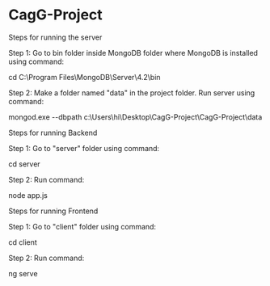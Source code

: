 # CagG-Project
Steps for running the server

Step 1: Go to bin folder inside MongoDB folder where MongoDB is installed using command:

cd C:\Program Files\MongoDB\Server\4.2\bin

Step 2: Make a folder named "data" in the project folder. Run server using command:

mongod.exe --dbpath c:\Users\hi\Desktop\CagG-Project\CagG-Project\data

Steps for running Backend

Step 1: Go to "server" folder using command:

cd server

Step 2: Run command:

node app.js

Steps for running Frontend

Step 1: Go to "client" folder using command:

cd client

Step 2: Run command:

ng serve
